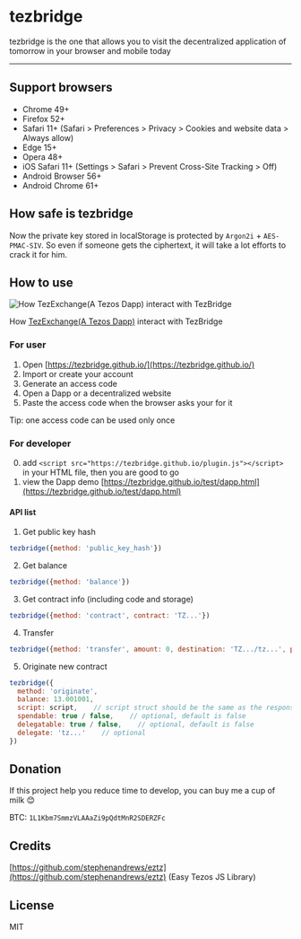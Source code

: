 # tezbridge

tezbridge is the one that allows you to visit the decentralized application of tomorrow in your browser and mobile today

---

## Support browsers
* Chrome 49+
* Firefox 52+
* Safari 11+ (Safari > Preferences > Privacy > Cookies and website data > Always allow)
* Edge 15+
* Opera 48+
* iOS Safari 11+ (Settings > Safari > Prevent Cross-Site Tracking > Off)
* Android Browser 56+
* Android Chrome 61+

## How safe is tezbridge
Now the private key stored in localStorage is protected by `Argon2i` + `AES-PMAC-SIV`.
So even if someone gets the ciphertext, it will take a lot efforts to crack it for him.

## How to use

![How TezExchange(A Tezos Dapp) interact with TezBridge](https://user-images.githubusercontent.com/26104967/37083123-847b226c-2229-11e8-9985-916cf99adbce.gif)


How [TezExchange(A Tezos Dapp)](https://tezexchange.github.io/) interact with TezBridge

### For user
1. Open [https://tezbridge.github.io/](https://tezbridge.github.io/)
2. Import or create your account
3. Generate an access code
4. Open a Dapp or a decentralized website
5. Paste the access code when the browser asks your for it

Tip: one access code can be used only once

### For developer
0. add `<script src="https://tezbridge.github.io/plugin.js"></script>` in your HTML file, then you are good to go
1. view the Dapp demo [https://tezbridge.github.io/test/dapp.html](https://tezbridge.github.io/test/dapp.html)

#### API list
1. Get public key hash
```javascript
tezbridge({method: 'public_key_hash'})
```

2. Get balance
```javascript
tezbridge({method: 'balance'})
```

3. Get contract info (including code and storage)
```javascript
tezbridge({method: 'contract', contract: 'TZ...'})
```

4. Transfer
```javascript
tezbridge({method: 'transfer', amount: 0, destination: 'TZ.../tz...', parameters: {json object}})
```

5. Originate new contract
```javascript
tezbridge({
  method: 'originate',
  balance: 13.001001,
  script: script,    // script struct should be the same as the response of RPC result from API 3 - Get contract info
  spendable: true / false,    // optional, default is false
  delegatable: true / false,    // optional, default is false
  delegate: 'tz...'    // optional
})
```

## Donation
If this project help you reduce time to develop, you can buy me a cup of milk 😊

BTC: `1L1Kbm7SmmzVLAAaZi9pQdtMnR2SDERZFc`

## Credits
[https://github.com/stephenandrews/eztz](https://github.com/stephenandrews/eztz) (Easy Tezos JS Library)

## License
MIT
